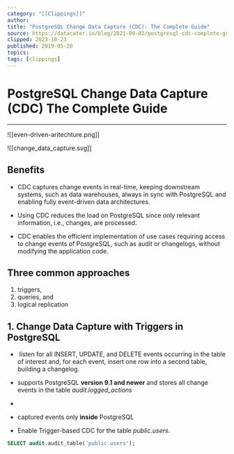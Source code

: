 ```yaml
---
category: "[[Clippings]]"
author: 
title: "PostgreSQL Change Data Capture (CDC): The Complete Guide"
source: https://datacater.io/blog/2021-09-02/postgresql-cdc-complete-guide.html
clipped: 2023-10-23
published: 2019-05-20
topics: 
tags: [clippings]
---
```

# PostgreSQL Change Data Capture (CDC) The Complete Guide
___
![[even-driven-aritechture.png]]


![[change_data_capture.svg]]
## Benefits

- CDC captures change events in real-time, keeping downstream systems, such as data warehouses, always in sync with PostgreSQL and enabling fully event-driven data architectures.

- Using CDC reduces the load on PostgreSQL since only relevant information, i.e., changes, are processed.

- CDC enables the efficient implementation of use cases requiring access to change events of PostgreSQL, such as audit or changelogs, without modifying the application code.

## Three common approaches

1. triggers, 
2. queries, and 
3. logical replication

## 1. Change Data Capture with Triggers in PostgreSQL

-  listen for all INSERT, UPDATE, and DELETE events occurring in the table of interest and, for each event, insert one row into a second table, building a changelog.

- supports PostgreSQL **version 9.1 and newer** and stores all change events in the table _audit.logged_actions_
- 
- captured events only **inside** PostgreSQL

- Enable Trigger-based CDC for the table _public.users_.

 ```sql
 SELECT audit.audit_table('public.users');
```

